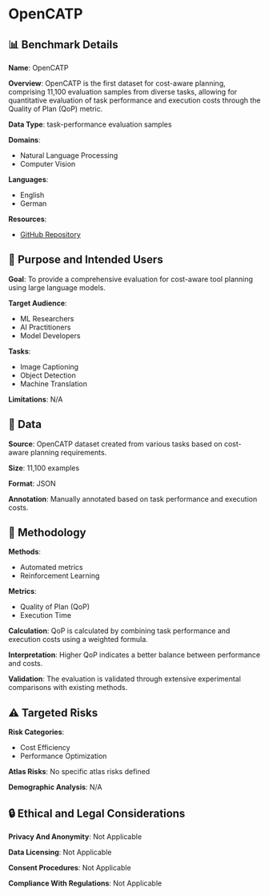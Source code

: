 # OpenCATP

## 📊 Benchmark Details

**Name**: OpenCATP

**Overview**: OpenCATP is the first dataset for cost-aware planning, comprising 11,100 evaluation samples from diverse tasks, allowing for quantitative evaluation of task performance and execution costs through the Quality of Plan (QoP) metric.

**Data Type**: task-performance evaluation samples

**Domains**:
- Natural Language Processing
- Computer Vision

**Languages**:
- English
- German

**Resources**:
- [GitHub Repository](https://github.com/duowuyms/OpenCATP-LLM)

## 🎯 Purpose and Intended Users

**Goal**: To provide a comprehensive evaluation for cost-aware tool planning using large language models.

**Target Audience**:
- ML Researchers
- AI Practitioners
- Model Developers

**Tasks**:
- Image Captioning
- Object Detection
- Machine Translation

**Limitations**: N/A

## 💾 Data

**Source**: OpenCATP dataset created from various tasks based on cost-aware planning requirements.

**Size**: 11,100 examples

**Format**: JSON

**Annotation**: Manually annotated based on task performance and execution costs.

## 🔬 Methodology

**Methods**:
- Automated metrics
- Reinforcement Learning

**Metrics**:
- Quality of Plan (QoP)
- Execution Time

**Calculation**: QoP is calculated by combining task performance and execution costs using a weighted formula.

**Interpretation**: Higher QoP indicates a better balance between performance and costs.

**Validation**: The evaluation is validated through extensive experimental comparisons with existing methods.

## ⚠️ Targeted Risks

**Risk Categories**:
- Cost Efficiency
- Performance Optimization

**Atlas Risks**:
No specific atlas risks defined

**Demographic Analysis**: N/A

## 🔒 Ethical and Legal Considerations

**Privacy And Anonymity**: Not Applicable

**Data Licensing**: Not Applicable

**Consent Procedures**: Not Applicable

**Compliance With Regulations**: Not Applicable
